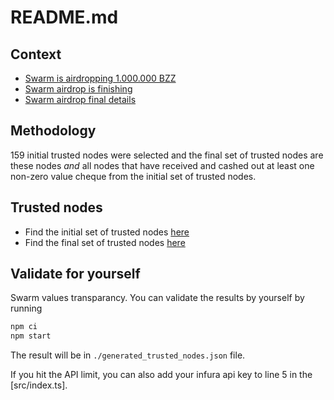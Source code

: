 # README.md
## Context
- [Swarm is airdropping 1.000.000 BZZ](https://medium.com/ethereum-swarm/swarm-is-airdropping-1-000-000-bzz-bd3b706918d3)
- [Swarm airdrop is finishing](https://medium.com/ethereum-swarm/swarm-airdrop-is-finishing-on-21-june-2021-important-notice-to-all-participants-6a58f29017a2)
- [Swarm airdrop final details](#)

## Methodology
159 initial trusted nodes were selected and the final set of trusted nodes are these nodes _and_ all nodes that have received and cashed out at least one non-zero value cheque from the initial set of trusted nodes.

## Trusted nodes
- Find the initial set of trusted nodes [here](./src/initial_trusted_nodes.json)
- Find the final set of trusted nodes [here](./trusted_nodes.json)

## Validate for yourself
Swarm values transparancy. You can validate the results by yourself by running

```sh
npm ci
npm start
```

The result will be in `./generated_trusted_nodes.json` file.

If you hit the API limit, you can also add your infura api key to line 5 in the [src/index.ts].
